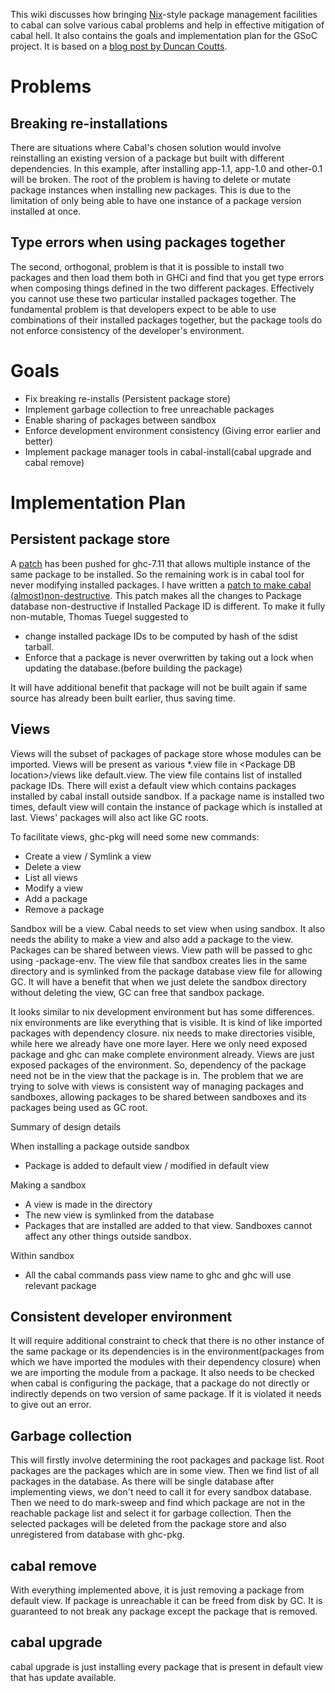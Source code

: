 
This wiki discusses how bringing [Nix](https://nixos.org/nix/)-style package management facilities to cabal can solve various cabal problems and help in effective mitigation of cabal hell. It also contains the goals and implementation plan for the GSoC project. It is based on a [ blog post by Duncan Coutts](http://www.well-typed.com/blog/2015/01/how-we-might-abolish-cabal-hell-part-2/).

# Problems

## Breaking re-installations

[](http://www.well-typed.com/blog/aux/images/cabal-hell/install-example1.png)


There are situations where Cabal's chosen solution would involve reinstalling an existing version of a package but built with different dependencies.
In this example, after installing app-1.1, app-1.0 and other-0.1 will be broken. The root of the problem is having to delete or mutate package instances when installing new packages. This is due to the limitation of only being able to have one instance of a package version installed at once.

## Type errors when using packages together

[](http://www.well-typed.com/blog/aux/images/cabal-hell/install-example2.png)


The second, orthogonal, problem is that it is possible to install two packages and then load them both in GHCi and find that you get type errors when composing things defined in the two different packages. Effectively you cannot use these two particular installed packages together.
The fundamental problem is that developers expect to be able to use combinations of their installed packages together, but the package tools do not enforce consistency of the developer's environment.

# Goals

- Fix breaking re-installs (Persistent package store)
- Implement garbage collection to free unreachable packages
- Enable sharing of packages between sandbox
- Enforce development environment consistency (Giving error earlier and better)
- Implement package manager tools in cabal-install(cabal upgrade and cabal remove)

# Implementation Plan

## Persistent package store


A [patch](https://github.com/ghc/ghc/commit/dd3a7245d4d557b9e19bfa53b0fb2733c6fd4f88) has been pushed for ghc-7.11 that allows multiple instance of the same package to be installed. So the remaining work is in cabal tool for never modifying installed packages. I have written a [ patch to make cabal (almost)non-destructive](https://github.com/fugyk/cabal/commit/45ec5edbaada1fd063c67d6109e69efa0e732e6a). This patch makes all the changes to Package database non-destructive if Installed Package ID is different. To make it fully non-mutable, Thomas Tuegel suggested to

- change installed package IDs to be computed by hash of the sdist tarball.
- Enforce that a package is never overwritten by taking out a lock when updating the database.(before building the package)


It will have additional benefit that package will not be built again if same source has already been built earlier, thus saving time.

## Views


Views will the subset of packages of package store whose modules can be imported. Views will be present as various \*.view file in \<Package DB location\>/views like default.view. The view file contains list of installed package IDs. There will exist a default view which contains packages installed by cabal install outside sandbox. If a package name is installed two times, default view will contain the instance of package which is installed at last. Views' packages will also act like GC roots.


To facilitate views, ghc-pkg will need some new commands:

- Create a view / Symlink a view
- Delete a view
- List all views
- Modify a view
- Add a package
- Remove a package


Sandbox will be a view. Cabal needs to set view when using sandbox. It also needs the ability to make a view and also add a package to the view. Packages can be shared between views. View path will be passed to ghc using -package-env. The view file that sandbox creates lies in the same directory and is symlinked from the package database view file for allowing GC. It will have a benefit that when we just delete the sandbox directory without deleting the view, GC can free that sandbox package.


It looks similar to nix development environment but has some differences. nix environments are like everything that is visible. It is kind of like imported packages with dependency closure. nix needs to make directories visible, while here we already have one more layer. Here we only need exposed package and ghc can make complete environment already. Views are just exposed packages of the environment. So, dependency of the package need not be in the view that the package is in. The problem that we are trying to solve with views is consistent way of managing packages and sandboxes, allowing packages to be shared between sandboxes and its packages being used as GC root.


Summary of design details


When installing a package outside sandbox

- Package is added to default view / modified in default view


Making a sandbox

- A view is made in the directory
- The new view is symlinked from the database
- Packages that are installed are added to that view. Sandboxes cannot affect any other things outside sandbox.


Within sandbox

- All the cabal commands pass view name to ghc and ghc will use relevant package

## Consistent developer environment


It will require additional constraint to check that there is no other instance of the same package or its dependencies is in the environment(packages from which we have imported the modules with their dependency closure) when we are importing the module from a package. It also needs to be checked when cabal is configuring the package, that a package do not directly or indirectly depends on two version of same package. If it is violated it needs to give out an error.

## Garbage collection


This will firstly involve determining the root packages and package list. Root packages are the packages which are in some view. Then we find list of all packages in the database. As there will be single database after implementing views, we don't need to call it for every sandbox database. Then we need to do mark-sweep and find which package are not in the reachable package list and select it for garbage collection. Then the selected packages will be deleted from the package store and also unregistered from database with ghc-pkg.

## cabal remove


With everything implemented above, it is just removing a package from default view. If package is unreachable it can be freed from disk by GC. It is guaranteed to not break any package except the package that is removed.

## cabal upgrade


cabal upgrade is just installing every package that is present in default view that has update available.
